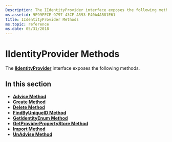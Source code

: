 ```yaml
---
Description: The IIdentityProvider interface exposes the following methods.
ms.assetid: 9F99FFCE-9797-43CF-A593-E40A4AB81E61
title: IIdentityProvider Methods
ms.topic: reference
ms.date: 05/31/2018
---
```


# IIdentityProvider Methods

The [**IIdentityProvider**](/windows/desktop/api/Identityprovider/nn-identityprovider-iidentityprovider) interface exposes the following methods.

## In this section

-   [**Advise Method**](/windows/desktop/api/Identityprovider/nf-identityprovider-iidentityprovider-advise)
-   [**Create Method**](/windows/desktop/api/Identityprovider/nf-identityprovider-iidentityprovider-create)
-   [**Delete Method**](/windows/desktop/api/Identityprovider/nf-identityprovider-iidentityprovider-delete)
-   [**FindByUniqueID Method**](/windows/desktop/api/Identityprovider/nf-identityprovider-iidentityprovider-findbyuniqueid)
-   [**GetIdentityEnum Method**](/windows/desktop/api/Identityprovider/nf-identityprovider-iidentityprovider-getidentityenum)
-   [**GetProviderPropertyStore Method**](/windows/desktop/api/Identityprovider/nf-identityprovider-iidentityprovider-getproviderpropertystore)
-   [**Import Method**](/windows/desktop/api/Identityprovider/nf-identityprovider-iidentityprovider-import)
-   [**UnAdvise Method**](/windows/desktop/api/Identityprovider/nf-identityprovider-iidentityprovider-unadvise)

 

 



